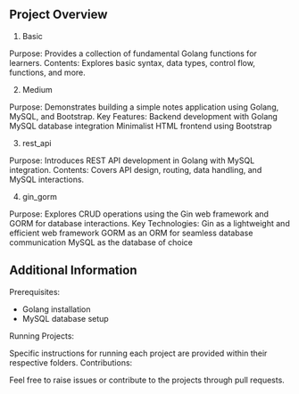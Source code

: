 ## Project Overview

1. Basic

Purpose: Provides a collection of fundamental Golang functions for learners.
Contents: Explores basic syntax, data types, control flow, functions, and more.

2. Medium

Purpose: Demonstrates building a simple notes application using Golang, MySQL, and Bootstrap.
Key Features:
Backend development with Golang
MySQL database integration
Minimalist HTML frontend using Bootstrap

3. rest_api

Purpose: Introduces REST API development in Golang with MySQL integration.
Contents: Covers API design, routing, data handling, and MySQL interactions.

4. gin_gorm

Purpose: Explores CRUD operations using the Gin web framework and GORM for database interactions.
Key Technologies:
Gin as a lightweight and efficient web framework
GORM as an ORM for seamless database communication
MySQL as the database of choice
## Additional Information

Prerequisites:

- Golang installation
- MySQL database setup
  
Running Projects:

Specific instructions for running each project are provided within their respective folders.
Contributions:

Feel free to raise issues or contribute to the projects through pull requests.
